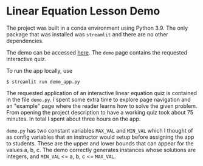 # Linear Equation Lesson Demo

The project was built in a conda environment using Python 3.9. The only package that was installed was `streamlit` and there are no other dependencies. 

The demo can be accessed [here](https://shifubear-linear-equation-lesson-demo-app-vu7jyt.streamlit.app/demo). The `demo` page contains the requested interactive quiz. 

To run the app locally, use 
```
$ streamlit run demo_app.py 
```

The requested application of an interactive linear equation quiz is contained in the file `demo.py`. I spent some extra time to explore page navigation and an "example" page where the reader learns how to solve the given problem. From opening the project description to have a working quiz took about 75 minutes. In total I spent about three hours on the app. 

`demo.py` has two constant variables `MAX_VAL` and `MIN_VAL` which I thought of as config variables that an instructor would setup before assigning the app to students. These are the upper and lower bounds that can appear for the values a, b, c. The demo correctly generates instances whose solutions are integers, and `MIN_VAL` <= a, b, c <= `MAX_VAL`. 

